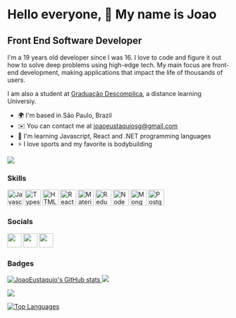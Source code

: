 Hello everyone, 👋 My name is Joao
===================================

Front End Software Developer
-----------------------------

I'm a 19 years old developer since I was 16. I love to code and figure it out how to solve deep problems using high-edge tech. My main focus are front-end development, making applications that impact the life of thousands of users.

I am also a student at [Graduação Descomplica](https://descomplica.com.br/faculdade/), a distance learning Universiy.

* 🌍  I'm based in São Paulo, Brazil
* ✉️  You can contact me at [joaoeustaquiosg@gmail.com](mailto:jogoeustaquiosg@gmail.com)
* 🧠  I'm learning Javascript, React and .NET programming languages
* ⚡  I love sports and my favorite is bodybuilding

<a href="https://www.github.com/JoaoEustaquio" target="_blank" rel="noreferrer"><img
src="https://img.shields.io/github/followers/JoaoEustaquio?logo=github&style=for-the-badge&color=3382ed&labelColor=171717" /></a>

### Skills

<p align="left">
<a href="https://developer.mozilla.org/en-US/docs/Web/JavaScript" target="_blank" rel="noreferrer"><img src="https://raw.githubusercontent.com/danielcranney/readme-generator/main/public/icons/skills/javascript-colored.svg" width="36" height="36" alt="Javascript" /></a>
<a href="https://www.typescriptlang.org/" target="_blank" rel="noreferrer"><img src="https://raw.githubusercontent.com/danielcranney/readme-generator/main/public/icons/skills/typescript-colored.svg" width="36" height="36" alt="Typescript" /></a>
<a href="https://developer.mozilla.org/en-US/docs/Glossary/HTML5" target="_blank" rel="noreferrer"><img src="https://raw.githubusercontent.com/danielcranney/readme-generator/main/public/icons/skills/html5-colored.svg" width="36" height="36" alt="HTML5" /></a>
<a href="https://reactjs.org/" target="_blank" rel="noreferrer"><img src="https://raw.githubusercontent.com/danielcranney/readme-generator/main/public/icons/skills/react-colored.svg" width="36" height="36" alt="React" /></a>
<a href="https://mui.com/" target="_blank" rel="noreferrer"><img src="https://raw.githubusercontent.com/danielcranney/readme-generator/main/public/icons/skills/materialui-colored.svg" width="36" height="36" alt="Material UI" /></a>
<a href="https://redux.js.org/" target="_blank" rel="noreferrer"><img src="https://raw.githubusercontent.com/danielcranney/readme-generator/main/public/icons/skills/redux-colored.svg" width="36" height="36" alt="Redux" /></a>
<a href="https://nodejs.org/en/" target="_blank" rel="noreferrer"><img src="https://raw.githubusercontent.com/danielcranney/readme-generator/main/public/icons/skills/nodejs-colored.svg" width="36" height="36" alt="NodeJS" /></a>
<a href="https://www.mongodb.com/" target="_blank" rel="noreferrer"><img src="https://raw.githubusercontent.com/danielcranney/readme-generator/main/public/icons/skills/mongodb-colored.svg" width="36" height="36" alt="MongoDB" /></a>
<a href="https://www.postgresql.org/" target="_blank" rel="noreferrer"><img src="https://raw.githubusercontent.com/danielcranney/readme-generator/main/public/icons/skills/postgresql-colored.svg" width="36" height="36" alt="PostgreSQL" /></a>
</p>

### Socials

<p align="left">
<a href="https://www.github.com/JoaoEustaquio" target="_blank" rel="noreferrer"><img src="https://raw.githubusercontent.com/danielcranney/readme-generator/main/public/icons/socials/github-dark.svg" width="32" height="32" /></a> <a href="https://www.linkedin.com/in/joao-eustaquio" target="_blank" rel="noreferrer"><img src="https://raw.githubusercontent.com/danielcranney/readme-generator/main/public/icons/socials/linkedin.svg" width="32" height="32" /></a>
<a href="https://www.stackoverflow.com/users/13367336/guilhermo-masid" target="_blank" rel="noreferrer"><img src="https://raw.githubusercontent.com/danielcranney/readme-generator/main/public/icons/socials/stackoverflow.svg" width="32" height="32" /></a> 

### Badges
  
<a href="http://www.github.com/JoaoEustaquio"><img src="https://github-readme-stats.vercel.app/api?username=JoaoEustaquio&show_icons=true&hide=&count_private=true&title_color=3382ed&text_color=ffffff&icon_color=3382ed&bg_color=171717&hide_border=true&show_icons=true%22%20alt=%22peguimasid%27s%20GitHub%20stats"  alt="JoaoEustaquio's GitHub stats" /> <img src="https://github-readme-stats.vercel.app/api/top-langs/?username=JoaoEustaquio&layout=compact&title_color=3382ed&hide=css,objective-c,html&text_color=ffffff&icon_color=3382ed&bg_color=171717&hide_border=true&locale=en&custom_title=Top%20%Languages" /></a>

<a href="http://www.github.com/JoaoEustaquio"><img src="https://github-readme-streak-stats.herokuapp.com/?user=JoaoEustaquio&stroke=ffffff&background=171717&ring=3382ed&fire=3382ed&currStreakNum=ffffff&currStreakLabel=3382ed&sideNums=ffffff&sideLabels=ffffff&dates=ffffff&hide_border=true" /></a>
  
<a href="https://github.com/JoaoEustaquio" align="left"><img src="https://github-readme-stats.vercel.app/api/top-langs/?username=JoaoEustaquio&layout=compact&title_color=3382ed&hide=css,objective-c,html&text_color=ffffff&icon_color=3382ed&bg_color=171717&hide_border=true&locale=en&custom_title=Top%20%Languages" alt="Top Languages" /></a>
